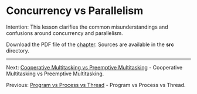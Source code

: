 # Concurrency vs Parallelism

Intention: This lesson clarifies the common misunderstandings and confusions around concurrency and parallelism.

Download the PDF file of the [chapter](chapter_3.pdf). Sources are available in the <b>src</b> directory. 


<hr>

Next: [Cooperative Multitasking vs Preemptive Multitasking](chapter_4.md "Cooperative Multitasking vs Preemptive Multitasking") -
Cooperative Multitasking vs Preemptive Multitasking.

Previous: [Program vs Process vs Thread](chapter_2.md "Program vs Process vs Thread") - Program vs Process vs Thread.